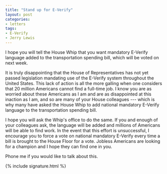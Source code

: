```yaml
---
title: "Stand up for E-Verify"
layout: post
categories:
- letters
tags:
- E-Verify
- Jerry Lewis
---
```


I hope you will tell the House Whip that you want mandatory E-Verify language added to the transportation spending bill, which will be voted on next week.

It is truly disappointing that the House of Representatives has not yet passed legislation mandating use of the E-Verify system throughout the United States. This lack of action is all the more galling when one considers that 20 million Americans cannot find a full-time job. I know you are as worried about these Americans as I am and are as disappointed at this inaction as I am, and so are many of your House colleagues --- which is why many have asked the House Whip to add national mandatory E-Verify language to the transportation spending bill.

I hope you will ask the Whip's office to do the same. If you and enough of your colleagues ask, the language will be added and millions of Americans will be able to find work. In the event that this effort is unsuccessful, I encourage you to force a vote on national mandatory E-Verify every time a bill is brought to the House Floor for a vote. Jobless Americans are looking for a champion and I hope they can find one in you.

Phone me if you would like to talk about this.

{% include signature.html %}
